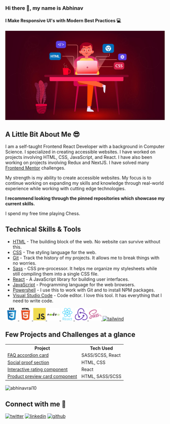 ### Hi there 👋, my name is Abhinav
#### I Make Responsive UI's with Modern Best Practices 💻
![I Make Responsive UI with Modern Best Practices](/images/Web-Image.jpg)

## A Little Bit About Me :sunglasses:

I am a self-taught Frontend React Developer with a background in Computer Science. I specialized in creating accessible websites. I have worked on projects involving HTML, CSS, JavaScript, and React. I have also been working on projects involving Redux and NextJS. I have solved many <a href="https://www.frontendmentor.io/" target="_blank">Frontend Mentor</a> challenges.

My strength is my ability to create accessible websites. My focus is to continue working on expanding my skills and knowledge through real-world experience while working with cutting edge technologies.

**I recommend looking through the pinned repositories which showcase my current skills.**

I spend my free time playing Chess.

## Technical Skills & Tools

- [HTML](https://developer.mozilla.org/en-US/docs/Web/html) - The building block of the web. No website can survive without this.
- [CSS](https://developer.mozilla.org/en-US/docs/Web/css) - The styling language for the web.
- [Git](https://git-scm.com/) - Track the history of my projects. It allows me to break things with no worries.
- [Sass](https://sass-lang.com/) - CSS pre-processor. It helps me organize my stylesheets while still compiling them into a single CSS file.
- [React](https://reactjs.org/) - A JavaScript library for building user interfaces.
- [JavaScript](https://developer.mozilla.org/en-US/docs/Web/javascript) - Programming language for the web browsers.
- [Powershell](https://learn.microsoft.com/en-us/powershell/) - I use this to work with Git and to install NPM packages.
- [Visual Studio Code](https://code.visualstudio.com/) - Code editor. I love this tool. It has everything that I need to write code.

<p align="left"><a href="https://www.w3schools.com/css/" target="_blank" rel="noreferrer"> <img src="https://raw.githubusercontent.com/devicons/devicon/master/icons/css3/css3-original-wordmark.svg" alt="css3" width="40" height="40"/> </a> 
<a href="https://www.w3.org/html/" target="_blank" rel="noreferrer"> <img src="https://raw.githubusercontent.com/devicons/devicon/master/icons/html5/html5-original-wordmark.svg" alt="html5" width="40" height="40"/> </a> 
<a href="https://developer.mozilla.org/en-US/docs/Web/JavaScript" target="_blank" rel="noreferrer"> <img src="https://raw.githubusercontent.com/devicons/devicon/master/icons/javascript/javascript-original.svg" alt="javascript" width="40" height="40"/> </a> 
<a href="https://nodejs.org" target="_blank" rel="noreferrer"> <img src="https://raw.githubusercontent.com/devicons/devicon/master/icons/nodejs/nodejs-original-wordmark.svg" alt="nodejs" width="40" height="40"/> </a> <a href="https://reactjs.org/" target="_blank" rel="noreferrer"> <img src="https://raw.githubusercontent.com/devicons/devicon/master/icons/react/react-original-wordmark.svg" alt="react" width="40" height="40"/> </a> 
<a href="https://redux.js.org" target="_blank" rel="noreferrer"> <img src="https://raw.githubusercontent.com/devicons/devicon/master/icons/redux/redux-original.svg" alt="redux" width="40" height="40"/> </a> 
<a href="https://sass-lang.com" target="_blank" rel="noreferrer"> <img src="https://raw.githubusercontent.com/devicons/devicon/master/icons/sass/sass-original.svg" alt="sass" width="40" height="40"/> </a> 
<a href="https://tailwindcss.com/" target="_blank" rel="noreferrer"> <img src="https://www.vectorlogo.zone/logos/tailwindcss/tailwindcss-icon.svg" alt="tailwind" width="40" height="40"/> </a> </p>

## Few Projects and Challenges at a glance

<table>
  <tr>
    <th>Project</th>
    <th>Tech Used</th>
  </tr>
  <tr>
    <td><a target="_blank" href="https://faq-accordion-card-abhinavrai10.vercel.app/">FAQ accordion card</a></td>
    <td>SASS/SCSS, React</td>
  </tr>
  <tr>
    <td><a target="_blank" href="https://abhinavrai10.github.io/social-proof-section-master/">Social proof section</a></td>
    <td>HTML, CSS</td>
  </tr>
  <tr>
    <td><a target="_blank" href="https://abhinavrai10.github.io/interactive-rating-component-main/">Interactive rating component</a></td>
    <td>React</td>
  </tr>
  <tr>
    <td><a target="_blank" href="https://abhinavrai10.github.io/product-card-component-main/">Product preview card component</a></td>
    <td>HTML, SASS/SCSS</td>
  </tr>
</table>

<p><img align="center" src="https://github-readme-stats.vercel.app/api/top-langs?username=abhinavrai10&show_icons=true&locale=en&layout=compact" alt="abhinavrai10" /></p>

## Connect with me 💬
<div align="left">
<a href="https://twitter.com/abhinav_rai_10" target="_blank"><img src='https://cdn.jsdelivr.net/npm/simple-icons@3.0.1/icons/twitter.svg' alt='twitter' height='40'></a>
<a href="https://www.linkedin.com/in/abhinav-rai-b59a61149/" target="_blank"><img src='https://cdn.jsdelivr.net/npm/simple-icons@3.0.1/icons/linkedin.svg' alt='linkedin' height='40'></a>
<a href="https://github.com/abhinavrai10" target="_blank"><img src='https://cdn.jsdelivr.net/npm/simple-icons@3.0.1/icons/github.svg' alt='github' height='40'></a>
</div>
